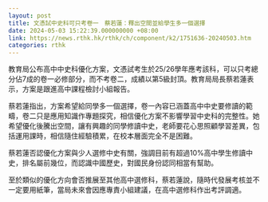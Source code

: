 ```yaml
---
layout: post
title: 文憑試中史科可只考卷一　蔡若蓮：釋出空間並給學生多一個選擇
date: 2024-05-03 15:22:39.000000000 +08:00
link: https://news.rthk.hk/rthk/ch/component/k2/1751636-20240503.htm
categories: rthk
---
```


教育局公布高中中史科優化方案，文憑試考生於25/26學年應考該科，可以只考總分佔7成的卷一必修部分，而不考卷二，成績以第5級封頂。教育局局長蔡若蓮表示，方案是跟進高中課程檢討小組報告。

蔡若蓮指出，方案希望給同學多一個選擇，卷一內容已涵蓋高中中史要修讀的範疇，卷二只是應用知識作專題探究，相信優化方案不影響學習中史科的完整性。她希望優化後騰出空間，讓有興趣的同學修讀中史，老師要花心思照顧學習差異，包括運用課時，相信隨住經驗積累，在校本層面完全不是困難。

蔡若蓮否認優化方案與少人選修中史有關，強調目前有超過10%高中學生修讀中史，排名屬前幾位，而認識中國歷史，對國民身份認同相當有幫助。

至於類似的優化方向會否推展至其他高中選修科，蔡若蓮說，隨時代發展考核並不一定要用紙筆，當局未來會因應專責小組建議，在高中選修科作出考評調適。

